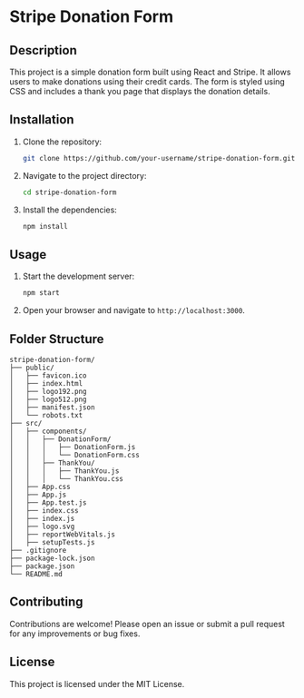 # Stripe Donation Form

## Description
This project is a simple donation form built using React and Stripe. It allows users to make donations using their credit cards. The form is styled using CSS and includes a thank you page that displays the donation details.

## Installation
1. Clone the repository:
   ```bash
   git clone https://github.com/your-username/stripe-donation-form.git
   ```
2. Navigate to the project directory:
   ```bash
   cd stripe-donation-form
   ```
3. Install the dependencies:
   ```bash
   npm install
   ```

## Usage
1. Start the development server:
   ```bash
   npm start
   ```
2. Open your browser and navigate to `http://localhost:3000`.

## Folder Structure
```
stripe-donation-form/
├── public/
│   ├── favicon.ico
│   ├── index.html
│   ├── logo192.png
│   ├── logo512.png
│   ├── manifest.json
│   └── robots.txt
├── src/
│   ├── components/
│   │   ├── DonationForm/
│   │   │   ├── DonationForm.js
│   │   │   └── DonationForm.css
│   │   ├── ThankYou/
│   │   │   ├── ThankYou.js
│   │   │   └── ThankYou.css
│   ├── App.css
│   ├── App.js
│   ├── App.test.js
│   ├── index.css
│   ├── index.js
│   ├── logo.svg
│   ├── reportWebVitals.js
│   ├── setupTests.js
├── .gitignore
├── package-lock.json
├── package.json
└── README.md
```

## Contributing
Contributions are welcome! Please open an issue or submit a pull request for any improvements or bug fixes.

## License
This project is licensed under the MIT License.
